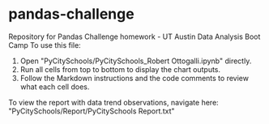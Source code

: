 # pandas-challenge
Repository for Pandas Challenge homework - UT Austin Data Analysis Boot Camp
To use this file:
1) Open "PyCitySchools/PyCitySchools_Robert Ottogalli.ipynb" directly.  
2) Run all cells from top to bottom to display the chart outputs. 
3) Follow the Markdown instructions and the code comments to review what each cell does.  

To view the report with data trend observations, navigate here:  "PyCitySchools/Report/PyCitySchools Report.txt"
